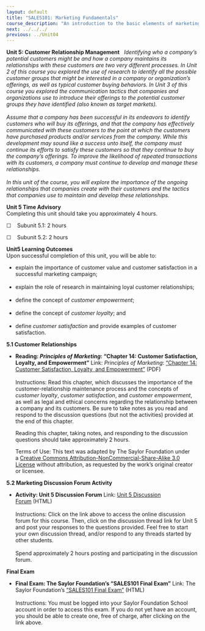 ```yaml
---
layout: default
title: "SALES101: Marketing Fundamentals"
course_description: "An introduction to the basic elements of marketing for businesses and nonprofit organizations."
next: ../../../
previous: ../Unit04
---
```

**Unit 5: Customer Relationship Management** <span id="5"></span> 
*Identifying who a company’s potential customers might be and how a
company maintains its relationships with these customers are two very
different processes. In Unit 2 of this course you explored the use of
research to identify all the possible customer groups that might be
interested in a company or organization’s offerings, as well as typical
customer buying behaviors. In Unit 3 of this course you explored the
communication tactics that companies and organizations use to introduce
their offerings to the potential customer groups they have identified
(also known as target markets).*  
    
 *Assume that a company has been successful in its endeavors to identify
customers who will buy its offerings, and that the company has
effectively communicated with these customers to the point at which the
customers have purchased products and/or services from the company.
While this development may sound like a success unto itself, the company
must continue its efforts to satisfy these customers so that they
continue to buy the company’s offerings. To improve the likelihood of
repeated transactions with its customers, a company must continue to
develop and manage these relationships.*  
    
 *In this unit of the course, you will explore the importance of the
ongoing relationships that companies create with their customers and the
tactics that companies use to maintain and develop these relationships.*

**Unit 5 Time Advisory**  
Completing this unit should take you approximately 4 hours.  
  
 ☐    Subunit 5.1: 2 hours  
  
 ☐    Subunit 5.2: 2 hours

**Unit5 Learning Outcomes**  
Upon successful completion of this unit, you will be able to:  
-   explain the importance of customer value and customer satisfaction
    in a successful marketing campaign;  
      
-   explain the role of research in maintaining loyal customer
    relationships;  
      
-   define the concept of *customer empowerment*;  
      
-   define the concept of *customer loyalty*; and  
      
-   define *customer satisfaction* and provide examples of customer
    satisfaction.

**5.1 Customer Relationships** <span id="5.1"></span> 
-   **Reading: *Principles of Marketing*: “Chapter 14: Customer
    Satisfaction, Loyalty, and Empowerment”**
    Link: *Principles of Marketing*: [“Chapter 14: Customer
    Satisfaction, Loyalty, and
    Empowerment”](http://www.saylor.org/site/textbooks/Principles%20of%20Marketing.pdf) (PDF)  
        
     Instructions: Read this chapter, which discusses the importance of
    the customer-relationship maintenance process and the concepts of
    *customer loyalty*, *customer satisfaction*, and *customer
    empowerment*, as well as legal and ethical concerns regarding the
    relationship between a company and its customers. Be sure to take
    notes as you read and respond to the discussion questions (but not
    the activities) provided at the end of this chapter.  
      
     Reading this chapter, taking notes, and responding to the
    discussion questions should take approximately 2 hours.  
      
     Terms of Use: This text was adapted by The Saylor Foundation under
    a [Creative Commons Attribution-NonCommercial-Share-Alike 3.0
    License](http://creativecommons.org/licenses/by-nc-sa/3.0/) without
    attribution, as requested by the work’s original creator or
    licensee.

**5.2 Marketing Discussion Forum Activity** <span id="5.2"></span> 
-   **Activity: Unit 5 Discussion Forum**
    Link: [Unit 5 Discussion
    Forum](http://forums.saylor.org/forum/professional-development/certificate-programs/sales101-marketing-fundamentals/) (HTML)  
        
     Instructions: Click on the link above to access the online
    discussion forum for this course. Then, click on the discussion
    thread link for Unit 5 and post your responses to the questions
    provided. Feel free to start your own discussion thread, and/or
    respond to any threads started by other students.  
        
     Spend approximately 2 hours posting and participating in the
    discussion forum.

**Final Exam** <span id="6"></span> 
-   **Final Exam: The Saylor Foundation’s “SALES101 Final Exam”**
    Link: The Saylor Foundation’s [“SALES101 Final
    Exam”](http://school.saylor.org/mod/quiz/view.php?id=1515) (HTML)  
        
     Instructions: You must be logged into your Saylor Foundation School
    account in order to access this exam. If you do not yet have an
    account, you should be able to create one, free of charge, after
    clicking on the link above.


